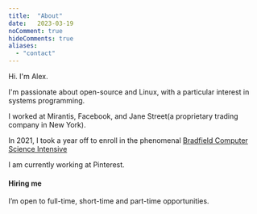 ```yaml
---
title:  "About"
date:   2023-03-19
noComment: true
hideComments: true
aliases: 
  - "contact"
---
```

Hi.
I'm Alex.

I'm passionate about open-source and Linux, with a particular interest in systems programming.  

I worked at Mirantis, Facebook, and Jane Street(a proprietary trading company in New York).  

In 2021, I took a year off to enroll in the phenomenal [Bradfield Computer Science Intensive](https://bradfieldcs.com/csi/)  

I am currently working at Pinterest.

#### Hiring me

I’m open to full-time, short-time and part-time opportunities.
